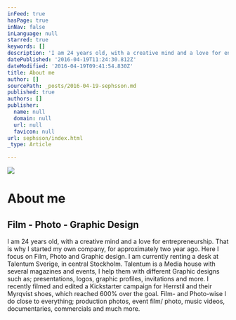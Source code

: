 ```yaml
---
inFeed: true
hasPage: true
inNav: false
inLanguage: null
starred: true
keywords: []
description: 'I am 24 years old, with a creative mind and a love for entrepreneurship. That is why I started my own company, for approximately two year ago. Here I focus on Film, Photo and Graphic design. I am currently renting a desk at Talentum Sverige, in central Stockholm. Talentum is a Media house with several magazines and events, I help them with different Graphic designs such as; presentations, logos, graphic profiles, invitations and more. I recently filmed and edited a Kickstarter campaign for Herrstil and their Myrqvist shoes, which reached 600% over the goal. Film- and Photo-wise I do close to everything; production photos, event film/ photo, music videos, documentaries, commercials and much more. '
datePublished: '2016-04-19T11:24:30.812Z'
dateModified: '2016-04-19T09:41:54.830Z'
title: About me
author: []
sourcePath: _posts/2016-04-19-sephsson.md
published: true
authors: []
publisher:
  name: null
  domain: null
  url: null
  favicon: null
url: sephsson/index.html
_type: Article

---
```

![](https://the-grid-user-content.s3-us-west-2.amazonaws.com/45518f39-e649-46fc-81dd-ae943938b497.jpg)

# About me

## Film - Photo - Graphic Design

I am 24 years old, with a creative mind and a love for entrepreneurship. That is why I started my own company, for approximately two year ago. Here I focus on Film, Photo and Graphic design. I am currently renting a desk at Talentum Sverige, in central Stockholm. Talentum is a Media house with several magazines and events, I help them with different Graphic designs such as; presentations, logos, graphic profiles, invitations and more. I recently filmed and edited a Kickstarter campaign for Herrstil and their Myrqvist shoes, which reached 600% over the goal. Film- and Photo-wise I do close to everything; production photos, event film/ photo, music videos, documentaries, commercials and much more.